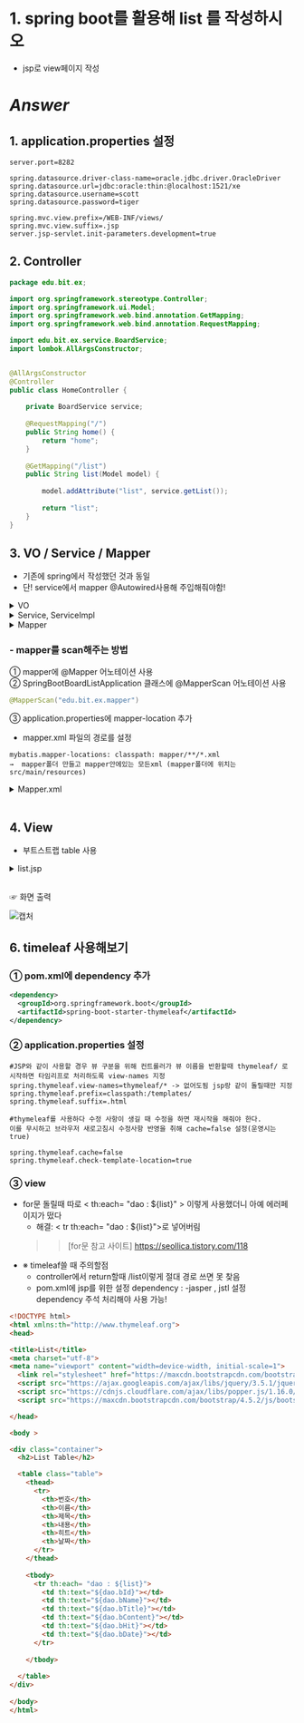 # 1. spring boot를 활용해 list 를 작성하시오
- jsp로 view페이지 작성


# *Answer*

## 1. application.properties 설정
```
server.port=8282

spring.datasource.driver-class-name=oracle.jdbc.driver.OracleDriver
spring.datasource.url=jdbc:oracle:thin:@localhost:1521/xe
spring.datasource.username=scott
spring.datasource.password=tiger

spring.mvc.view.prefix=/WEB-INF/views/
spring.mvc.view.suffix=.jsp
server.jsp-servlet.init-parameters.development=true
```

## 2. Controller
```java
package edu.bit.ex;

import org.springframework.stereotype.Controller;
import org.springframework.ui.Model;
import org.springframework.web.bind.annotation.GetMapping;
import org.springframework.web.bind.annotation.RequestMapping;

import edu.bit.ex.service.BoardService;
import lombok.AllArgsConstructor;


@AllArgsConstructor
@Controller
public class HomeController {
	
	private BoardService service;
	
	@RequestMapping("/")
	public String home() {
		return "home";
	}
	
	@GetMapping("/list")
	public String list(Model model) {
		
		model.addAttribute("list", service.getList());
		
		return "list";
	}
}
```

## 3. VO / Service / Mapper 
- 기존에 spring에서 작성했던 것과 동일
- 단! service에서 mapper @Autowired사용해 주입해줘야함! 

<details><summary>VO</summary>

```java
package edu.bit.ex.vo;

import java.sql.Date;

import lombok.Data;

@Data
public class BoardVO {
	
	private int bId;
	private String bName;
	private String bTitle;
	private String bContent;
	private Date bDate;
	private int bHit;
	private int bGroup;
	private int bStep;
	private int bIndent;
	public int getbId() {
		return bId;
	}
	public void setbId(int bId) {
		this.bId = bId;
	}
	public String getbName() {
		return bName;
	}
	public void setbName(String bName) {
		this.bName = bName;
	}
	public String getbTitle() {
		return bTitle;
	}
	public void setbTitle(String bTitle) {
		this.bTitle = bTitle;
	}
	public String getbContent() {
		return bContent;
	}
	public void setbContent(String bContent) {
		this.bContent = bContent;
	}
	public Date getbDate() {
		return bDate;
	}
	public void setbDate(Date bDate) {
		this.bDate = bDate;
	}
	public int getbHit() {
		return bHit;
	}
	public void setbHit(int bHit) {
		this.bHit = bHit;
	}
	public int getbGroup() {
		return bGroup;
	}
	public void setbGroup(int bGroup) {
		this.bGroup = bGroup;
	}
	public int getbStep() {
		return bStep;
	}
	public void setbStep(int bStep) {
		this.bStep = bStep;
	}
	public int getbIndent() {
		return bIndent;
	}
	public void setbIndent(int bIndent) {
		this.bIndent = bIndent;
	}
	public BoardVO(int bId, String bName, String bTitle, String bContent, Date bDate, int bHit, int bGroup, int bStep,
			int bIndent) {
		super();
		this.bId = bId;
		this.bName = bName;
		this.bTitle = bTitle;
		this.bContent = bContent;
		this.bDate = bDate;
		this.bHit = bHit;
		this.bGroup = bGroup;
		this.bStep = bStep;
		this.bIndent = bIndent;
	}
	public BoardVO() {
		super();
	}
}
```
</details>



<details><summary>Service, ServiceImpl</summary>

```java
package edu.bit.ex.service;

import java.util.List;

import edu.bit.ex.vo.BoardVO;

public interface BoardService {

	public List<BoardVO> getList();
	
}
```
```java
package edu.bit.ex.service;

import java.util.List;

import org.springframework.beans.factory.annotation.Autowired;
import org.springframework.stereotype.Service;

import edu.bit.ex.mapper.BoardMapper;
import edu.bit.ex.vo.BoardVO;
import lombok.AllArgsConstructor;

@Service
@AllArgsConstructor
public class BoardServiceImpl implements BoardService {
	
	@Autowired
	private BoardMapper mapper;

	@Override
	public List<BoardVO> getList() {
		
		return mapper.getList();
	}

}
```
</details>

<details><summary>Mapper</summary>

```java
package edu.bit.ex.mapper;

import java.util.List;

import org.apache.ibatis.annotations.Mapper;

import edu.bit.ex.vo.BoardVO;

@Mapper
public interface BoardMapper {

	List<BoardVO> getList();
	
}
```
</details>

### - mapper를 scan해주는 방법 
① mapper에 @Mapper 어노테이션 사용 <br>
② SpringBootBoardListApplication 클래스에 @MapperScan 어노테이션 사용
```java
@MapperScan("edu.bit.ex.mapper")
```
③ application.properties에 mapper-location 추가
- mapper.xml 파일의 경로를 설정
```
mybatis.mapper-locations: classpath: mapper/**/*.xml 
→  mapper폴더 만들고 mapper안에있는 모든xml (mapper폴더에 위치는 src/main/resources)
```

<details><summary>Mapper.xml</summary>
```xml
<?xml version="1.0" encoding="UTF-8" ?>
<!DOCTYPE mapper
  PUBLIC "-//mybatis.org//DTD Mapper 3.0//EN"
  "http://mybatis.org/dtd/mybatis-3-mapper.dtd">

<mapper namespace="edu.bit.ex.mapper.BoardMapper">

<select id="getList" resultType="edu.bit.ex.vo.BoardVO">
<![CDATA[
select * from mvc_board order by bGroup desc, bStep asc
]]>

</select>

</mapper>
```
</details>
<br>

## 4. View

- 부트스트랩 table 사용 
<details><summary>list.jsp</summary>

```jsp
<%@ page language="java" contentType="text/html; charset=UTF-8"
	pageEncoding="UTF-8"%>
<%@ taglib uri="http://java.sun.com/jsp/jstl/core" prefix="c"%>
<%@ page session="false"%>
<html>
<head>

<title>List</title>
<meta charset="utf-8">
<meta name="viewport" content="width=device-width, initial-scale=1">
  <link rel="stylesheet" href="https://maxcdn.bootstrapcdn.com/bootstrap/4.5.2/css/bootstrap.min.css">
  <script src="https://ajax.googleapis.com/ajax/libs/jquery/3.5.1/jquery.min.js"></script>
  <script src="https://cdnjs.cloudflare.com/ajax/libs/popper.js/1.16.0/umd/popper.min.js"></script>
  <script src="https://maxcdn.bootstrapcdn.com/bootstrap/4.5.2/js/bootstrap.min.js"></script>

</head>

<body >

<div class="container">
  <h2>List Table</h2>

  <table class="table">
    <thead>
      <tr>
        <th>번호</th>
        <th>이름</th>
        <th>제목</th>
        <th>내용</th>
        <th>히트</th>
        <th>날짜</th>
      </tr>
    </thead>
    <c:forEach items="${list}" var="dao">
    <tbody>
      <tr>
        <td>${dao.bId}</td>
        <td>${dao.bName}</td>
        <td>${dao.bTitle}</td>
        <td>${dao.bContent}</td>
        <td>${dao.bHit}</td>
        <td>${dao.bDate}</td>
      </tr>
     
    </tbody>
    </c:forEach>
  </table>
</div>
	
</body>
</html>
```
</details>
<br>

☞ 화면 출력 

![캡처](https://user-images.githubusercontent.com/74290204/108827871-7a165800-7609-11eb-8147-304bc5bba621.PNG)

## 6. timeleaf 사용해보기 
### ① pom.xml에 dependency 추가
```xml
<dependency>
  <groupId>org.springframework.boot</groupId>
  <artifactId>spring-boot-starter-thymeleaf</artifactId>
</dependency>
```
### ② application.properties 설정
```
#JSP와 같이 사용할 경우 뷰 구분을 위해 컨트롤러가 뷰 이름을 반환할때 thymeleaf/ 로 시작하면 타임리프로 처리하도록 view-names 지정 
spring.thymeleaf.view-names=thymeleaf/* -> 없어도됨 jsp랑 같이 돌릴때만 지정
spring.thymeleaf.prefix=classpath:/templates/ 
spring.thymeleaf.suffix=.html 

#thymeleaf를 사용하다 수정 사항이 생길 때 수정을 하면 재시작을 해줘야 한다. 
이를 무시하고 브라우저 새로고침시 수정사항 반영을 취해 cache=false 설정(운영시는 true)

spring.thymeleaf.cache=false 
spring.thymeleaf.check-template-location=true
```

### ③ view 
- for문 돌릴때 따로 < th:each= "dao : ${list}" > 이렇게 사용했더니 아예 에러페이지가 떴다
    - 해결: < tr th:each= "dao : ${list}">로 넣어버림 
    >> [for문 참고 사이트] https://seollica.tistory.com/118 
- ※ timeleaf쓸 때 주의할점 
    - controller에서 return할때 /list이렇게 절대 경로 쓰면 못 찾음 
    - pom.xml에 jsp를 위한 설정 dependency : -jasper , jstl 설정 dependency 주석 처리해야 사용 가능!
```html
<!DOCTYPE html>
<html xmlns:th="http://www.thymeleaf.org">
<head>

<title>List</title>
<meta charset="utf-8">
<meta name="viewport" content="width=device-width, initial-scale=1">
  <link rel="stylesheet" href="https://maxcdn.bootstrapcdn.com/bootstrap/4.5.2/css/bootstrap.min.css"></link>
  <script src="https://ajax.googleapis.com/ajax/libs/jquery/3.5.1/jquery.min.js"></script>
  <script src="https://cdnjs.cloudflare.com/ajax/libs/popper.js/1.16.0/umd/popper.min.js"></script>
  <script src="https://maxcdn.bootstrapcdn.com/bootstrap/4.5.2/js/bootstrap.min.js"></script>

</head>

<body >

<div class="container">
  <h2>List Table</h2>

  <table class="table">
    <thead>
      <tr>
        <th>번호</th>
        <th>이름</th>
        <th>제목</th>
        <th>내용</th>
        <th>히트</th>
        <th>날짜</th>
      </tr>
    </thead>
    
    <tbody>
      <tr th:each= "dao : ${list}">
        <td th:text="${dao.bId}"></td>
        <td th:text="${dao.bName}"></td>
        <td th:text="${dao.bTitle}"></td>
        <td th:text="${dao.bContent}"></td>
        <td th:text="${dao.bHit}"></td>
        <td th:text="${dao.bDate}"></td>
      </tr>
     
    </tbody>
  
  </table>
</div>
	
</body>
</html>
```
